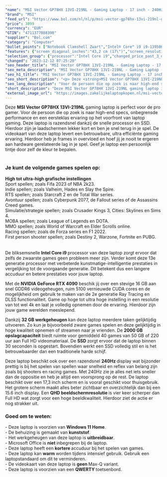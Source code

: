 ```yaml
---
"name": "MSI Vector GP78HX 13VI-219NL - Gaming Laptop - 17 inch - 240Hz"
"brand": "MSI"
"feed_url": "https://www.bol.com/nl/nl/p/msi-vector-gp78hx-13vi-219nl-gaming-laptop-17-inch-240hz/9300000144620842"
"price": 3099
"currency": "EUR"
"GTIN": "4711377088398"
"supplier": "Bol.com"
"category": "Computer"
"bullet_points": ["Notebook Clamshell Zwart","Intel® Core™ i9 i9-13950HX 4 GHz","43,2 cm (17\") Quad HD+ 2560 x 1600 Pixels 16:10","32 GB DDR5-SDRAM 5600 MHz 2 x 16 GB","2 TB SSD","NVIDIA GeForce RTX 4090 16 GB Intel® UHD Graphics","Wi-Fi 6E (802.11ax) Ethernet LAN 10,100,1000,2500 Mbit/s Bluetooth 5.3","90 Wh 330 W","Windows 11"]
"features": {"screen_diagonal_inches":"43,2 cm (17\")","screen_resolution":"2560 x 1600 Pixels","processor_family":"Intel® Core™ i9","memory_size":"32 GB","memory_type":"DDR5-SDRAM","total_storage_space":"2 TB","graphics_card":"NVIDIA GeForce RTX 4090","graphics_memory_size":"16 GB","operating_system":"Windows 11","battery_capacity":"90 Wh","width":"380,3 mm","depth":"298 mm","weight":"3,1 kg","purpose_laptop":"Gaming"}
"selection_group": {"processor":"Intel Core i9","changed_price_past_3_days":false,"product_family":"Gaming"}
"changed": "2023-12-12 07:25:20"
"seo_header_title": "MSI Vector GP78HX 13VI-219NL - Gaming Laptop - 17 inch - 240Hz"
"seo_meta_description": "MSI Vector GP78HX 13VI-219NL - Gaming Laptop - 17 inch - 240Hz"
"seo_h1_title": "MSI Vector GP78HX 13VI-219NL - Gaming Laptop - 17 inch - 240Hz"
"seo_short_description": "<p> Deze <strong>MSI Vector GP78HX 13VI-219NL</strong> gaming laptop is perfect voor de pro gamer."
"seo_long_description": "Voor de persoon die op zoek is naar high-end specs, onbegrensde performance en een eersteklas ervaring op het voorfront van laptop gaming. Deze laptop is razendsnel dankzij de snelle processor en SSD. Hierdoor zijn je laadschermen lekker kort en ben je snel terug in je spel. De videokaart van deze laptop levert een betrouwbare, ultra efficiënte gaming ervaring. Hierdoor heb je frames in overvloed en hoef jij je nooit te ergeren aan hardware gerelateerde lag in je spel. Geef je laptop een persoonlijk tintje door zelf de kleur te bepalen. <br /><br /> </p> <h3>Je kunt de volgende games spelen op:</h3> <p> <strong>High tot ultra-high grafische instellingen</strong><br />Sport spellen; zoals Fifa 2023 of NBA 2k23. <br />Indie spellen; zoals Valheim, Hades en Slay the Spire. <br />RTS spellen; zoals Starcraft 2 en de Total War series. <br />Avontuur spellen; zoals Cyberpunk 2077, de Fallout series of de Assassins Creed games. <br />Simulatie/strategie spellen; zoals Crusader Kings 3, Cities: Skylines en Sims 4. <br />MOBA spellen; zoals League of Legends en DOTA. <br />MMO spellen; zoals World of Warcraft en Elder Scrolls online. <br />Racing spellen; zoals de Forza series en F1 2022. <br />First person shooter spellen; zoals Destiny 2, Warzone, Fortnite en PUBG. <br /><br /><br />De bliksemsnelle <strong>Intel Core i9 </strong>processor van deze laptop zorgt ervoor dat zelfs de zwaarste games geen probleem meer zijn. Verder komt deze 13e generatie processor met verbeterde kunstmatige-intelligentie prestaties in vergelijking tot de voorgaande generatie. Dit betekent dus een langere accuduur en betere prestaties voor jouw laptop. </p> <p> Met de <strong>NVIDIA GeForce RTX 4090</strong> beschik jij over een stevige 16 GB aan snel GDDR6 videogeheugen, ruim 5100 vernieuwde CUDA cores en de mogelijkheid om gebruik te maken van de 2e generatie Ray Tracing en DLSS functionaliteit. Game op hoge tot ultra hoge instelling in een resolutie van tot wel 4k en laat je volledig opnemen door de ervaring. Hierdoor zijn jouw game werelden meeslepend. </p> <p> Dankzij <strong>32 GB werkgeheugen </strong>kan deze laptop meerdere taken gelijktijdig uitvoeren. Zo kun je bijvoorbeeld zware games spelen en deze gelijktijdig in hoge kwaliteit opnemen of streamen naar je vrienden. De <strong>2000 GB opslagcapaciteit</strong> biedt ruimte voor gemiddeld 40 games van 50 GB of 220 uur aan Full HD videomateriaal. De <strong>SSD </strong>zorgt ervoor dat de laptop binnen 30 seconden is opgestart. Bovendien werkt een SSD volledig stil en is het betrouwbaarder dan een traditionele harde schijf. </p> <p> Deze laptop beschikt ook over een razendsnel <strong>240Hz </strong>display wat bijzonder prettig is bij het spelen van spellen waar snelheid en reflex van belang zijn zoals bij shooters en racing games. Met 240Hz zie je alles net iets sneller dan de oppositie en heb je altijd een voorsprong op de rest. De laptop beschikt over een 17,3 inch scherm en is vooral geschikt voor thuisgebruik. Het grotere scherm maakt alles beter zichtbaar en overzichtelijk dan bij een 15. 6 inch display. Een <strong>QHD beeldschermresolutie </strong>is vier keer scherper dan Full HD wat zorgt voor een hoge beeldkwaliteit. Hierdoor ziet de actie er nog strakker uit.  </p> <h3>Goed om te weten:</h3> <p> - Deze laptop is voorzien van <strong>Windows 11 Home</strong>. <br />- De behuizing is gemaakt van <strong>kunststof</strong>. <br />- Het werkgeheugen van deze laptop is <strong>uitbreidbaar</strong>. <br />- Microsoft Office is <strong>niet </strong>inbegrepen bij de laptop. <br />- Deze laptop heeft een <strong>kortere </strong>accuduur bij het spelen van games. <br />- Deze laptop kan <strong>warm </strong>worden tijdens intensief gebruik. Gebruik een laptopstandaard om dit te verminderen. <br />- De videokaart van deze laptop is <strong>geen </strong>Max-Q variant. <br />- Deze laptop is voorzien van een <strong>QWERTY </strong>toetsenbord. </p>"
"short_description": "Deze MSI Vector GP78HX 13VI-219NL gaming laptop is perfect voor de pro gamer. Voor de persoon die op zoek is naar high-end specs, onbegrensde performance en een eersteklas ervaring op het voorfront van laptop gaming. Deze laptop is razendsnel dankzij de snelle processor en SSD. Hierdoor zijn je laadschermen lekker kort en ben je snel terug in je spel. De videokaart van deze laptop levert een betrouwbare, ultra efficiënte gaming ervaring. Hierdoor heb je frames in overvloed en hoef jij je nooit te ergeren aan hardware gerelateerde lag in je spel. Geef je laptop een persoonlijk tintje door zelf de kleur te bepalen. Je kunt de volgende games spelen op: High tot ultra-high grafische instellingen Sport spellen; zoals Fifa 2023 of NBA 2k23. Indie spellen; zoals Valheim, Hades en Slay the Spire. RTS spellen; zoals Starcraft 2 en de Total War series. Avontuur spellen; zoals Cyberpunk 2077, de Fallout series of de Assassins Creed games. Simulatie/strategie spellen; zoals Crusader Kings 3, Cities: Skylines en Sims 4. MOBA spellen; zoals League of Legends en DOTA. MMO spellen; zoals World of Warcraft en Elder Scrolls online. Racing spellen; zoals de Forza series en F1 2022. First person shooter spellen; zoals Destiny 2, Warzone, Fortnite en PUBG. De bliksemsnelle Intel Core i9 processor van deze laptop zorgt ervoor dat zelfs de zwaarste games geen probleem meer zijn. Verder komt deze 13e generatie processor met verbeterde kunstmatige-intelligentie prestaties in vergelijking tot de voorgaande generatie. Dit betekent dus een langere accuduur en betere prestaties voor jouw laptop. Met de NVIDIA GeForce RTX 4090 beschik jij over een stevige 16 GB aan snel GDDR6 videogeheugen, ruim 5100 vernieuwde CUDA cores en de mogelijkheid om gebruik te maken van de 2e generatie Ray Tracing en DLSS functionaliteit. Game op hoge tot ultra hoge instelling in een resolutie van tot wel 4k en laat je volledig opnemen door de ervaring. Hierdoor zijn jouw game werelden meeslepend. Dankzij 32 GB werkgeheugen kan deze laptop meerdere taken gelijktijdig uitvoeren. Zo kun je bijvoorbeeld zware games spelen en deze gelijktijdig in hoge kwaliteit opnemen of streamen naar je vrienden. De 2000 GB opslagcapaciteit biedt ruimte voor gemiddeld 40 games van 50 GB of 220 uur aan Full HD videomateriaal. De SSD zorgt ervoor dat de laptop binnen 30 seconden is opgestart. Bovendien werkt een SSD volledig stil en is het betrouwbaarder dan een traditionele harde schijf. Deze laptop beschikt ook over een razendsnel 240Hz display wat bijzonder prettig is bij het spelen van spellen waar snelheid en reflex van belang zijn zoals bij shooters en racing games. Met 240Hz zie je alles net iets sneller dan de oppositie en heb je altijd een voorsprong op de rest. De laptop beschikt over een 17,3 inch scherm en is vooral geschikt voor thuisgebruik. Het grotere scherm maakt alles beter zichtbaar en overzichtelijk dan bij een 15.6 inch display. Een QHD beeldschermresolutie is vier keer scherper dan Full HD wat zorgt voor een hoge beeldkwaliteit. Hierdoor ziet de actie er nog strakker uit. Goed om te weten: - Deze laptop is voorzien van Windows 11 Home. - De behuizing is gemaakt van kunststof. - Het werkgeheugen van deze laptop is uitbreidbaar. - Microsoft Office is niet inbegrepen bij de laptop. - Deze laptop heeft een kortere accuduur bij het spelen van games. - Deze laptop kan warm worden tijdens intensief gebruik. Gebruik een laptopstandaard om dit te verminderen. - De videokaart van deze laptop is geen Max-Q variant. - Deze laptop is voorzien van een QWERTY toetsenbord."
"external_image_url": "https://images.zakelijkelaptopkopen.nl/msi-vector-gp78hx-13vi-219nl-gaming-laptop-17-inch-240hz.webp"
---
```


<p> Deze <strong>MSI Vector GP78HX 13VI-219NL</strong> gaming laptop is perfect voor de pro gamer. Voor de persoon die op zoek is naar high-end specs, onbegrensde performance en een eersteklas ervaring op het voorfront van laptop gaming. Deze laptop is razendsnel dankzij de snelle processor en SSD. Hierdoor zijn je laadschermen lekker kort en ben je snel terug in je spel. De videokaart van deze laptop levert een betrouwbare, ultra efficiënte gaming ervaring. Hierdoor heb je frames in overvloed en hoef jij je nooit te ergeren aan hardware gerelateerde lag in je spel. Geef je laptop een persoonlijk tintje door zelf de kleur te bepalen. <br /><br /> </p> <h3>Je kunt de volgende games spelen op:</h3> <p> <strong>High tot ultra-high grafische instellingen</strong><br />Sport spellen; zoals Fifa 2023 of NBA 2k23. <br />Indie spellen; zoals Valheim, Hades en Slay the Spire.<br />RTS spellen; zoals Starcraft 2 en de Total War series.<br />Avontuur spellen; zoals Cyberpunk 2077, de Fallout series of de Assassins Creed games.<br />Simulatie/strategie spellen; zoals Crusader Kings 3, Cities: Skylines en Sims 4.<br />MOBA spellen; zoals League of Legends en DOTA.<br />MMO spellen; zoals World of Warcraft en Elder Scrolls online.<br />Racing spellen; zoals de Forza series en F1 2022. <br />First person shooter spellen; zoals Destiny 2, Warzone, Fortnite en PUBG.<br /><br /><br />De bliksemsnelle <strong>Intel Core i9 </strong>processor van deze laptop zorgt ervoor dat zelfs de zwaarste games geen probleem meer zijn. Verder komt deze 13e generatie processor met verbeterde kunstmatige-intelligentie prestaties in vergelijking tot de voorgaande generatie. Dit betekent dus een langere accuduur en betere prestaties voor jouw laptop. </p> <p> Met de <strong>NVIDIA GeForce RTX 4090</strong> beschik jij over een stevige 16 GB aan snel GDDR6 videogeheugen, ruim 5100 vernieuwde CUDA cores en de mogelijkheid om gebruik te maken van de 2e generatie Ray Tracing en DLSS functionaliteit. Game op hoge tot ultra hoge instelling in een resolutie van tot wel 4k en laat je volledig opnemen door de ervaring. Hierdoor zijn jouw game werelden meeslepend. </p> <p> Dankzij <strong>32 GB werkgeheugen </strong>kan deze laptop meerdere taken gelijktijdig uitvoeren. Zo kun je bijvoorbeeld zware games spelen en deze gelijktijdig in hoge kwaliteit opnemen of streamen naar je vrienden. De <strong>2000 GB opslagcapaciteit</strong> biedt ruimte voor gemiddeld 40 games van 50 GB of 220 uur aan Full HD videomateriaal. De <strong>SSD </strong>zorgt ervoor dat de laptop binnen 30 seconden is opgestart. Bovendien werkt een SSD volledig stil en is het betrouwbaarder dan een traditionele harde schijf. </p> <p> Deze laptop beschikt ook over een razendsnel <strong>240Hz </strong>display wat bijzonder prettig is bij het spelen van spellen waar snelheid en reflex van belang zijn zoals bij shooters en racing games. Met 240Hz zie je alles net iets sneller dan de oppositie en heb je altijd een voorsprong op de rest. De laptop beschikt over een 17,3 inch scherm en is vooral geschikt voor thuisgebruik. Het grotere scherm maakt alles beter zichtbaar en overzichtelijk dan bij een 15.6 inch display. Een <strong>QHD beeldschermresolutie </strong>is vier keer scherper dan Full HD wat zorgt voor een hoge beeldkwaliteit. Hierdoor ziet de actie er nog strakker uit.  </p> <h3>Goed om te weten:</h3> <p> - Deze laptop is voorzien van <strong>Windows 11 Home</strong>. <br />- De behuizing is gemaakt van <strong>kunststof</strong>. <br />- Het werkgeheugen van deze laptop is <strong>uitbreidbaar</strong>. <br />- Microsoft Office is <strong>niet </strong>inbegrepen bij de laptop. <br />- Deze laptop heeft een <strong>kortere </strong>accuduur bij het spelen van games. <br />- Deze laptop kan <strong>warm </strong>worden tijdens intensief gebruik. Gebruik een laptopstandaard om dit te verminderen. <br />- De videokaart van deze laptop is <strong>geen </strong>Max-Q variant. <br />- Deze laptop is voorzien van een <strong>QWERTY </strong>toetsenbord. </p>